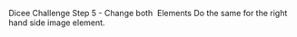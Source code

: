 Dicee Challenge Step 5 - Change both <img> Elements
Do the same for the right hand side image element.
